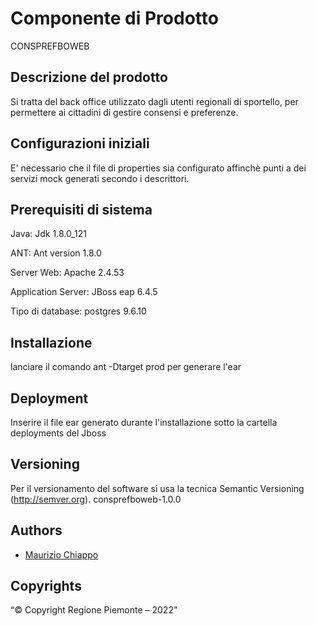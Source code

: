 # Componente di Prodotto

CONSPREFBOWEB

## Descrizione del prodotto

Si tratta del back office utilizzato dagli utenti regionali di sportello, per permettere ai cittadini di 
gestire consensi e preferenze.

## Configurazioni iniziali

E' necessario che il file di properties sia configurato affinchè punti a dei servizi mock generati secondo i descrittori.

## Prerequisiti di sistema

Java: Jdk 1.8.0_121

ANT: Ant version 1.8.0

Server Web: Apache 2.4.53

Application Server: JBoss eap 6.4.5

Tipo di database: postgres 9.6.10 

## Installazione

lanciare il comando ant -Dtarget prod per generare l'ear

## Deployment

Inserire il file ear generato durante l'installazione sotto la cartella deployments del Jboss

## Versioning

Per il versionamento del software si usa la tecnica Semantic Versioning (http://semver.org).
consprefboweb-1.0.0

## Authors

* [Maurizio Chiappo](https://github.com/maurizio-chiappo)

## Copyrights

“© Copyright Regione Piemonte – 2022”